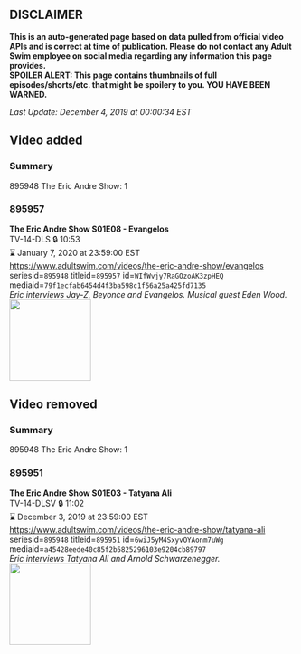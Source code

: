 ## DISCLAIMER
**This is an auto-generated page based on data pulled from official video APIs and is correct at time of publication. Please do not contact any Adult Swim employee on social media regarding any information this page provides.**  
**SPOILER ALERT: This page contains thumbnails of full episodes/shorts/etc. that might be spoilery to you. YOU HAVE BEEN WARNED.**  

_Last Update: December 4, 2019 at 00:00:34 EST_
## Video added
### Summary
895948 The Eric Andre Show: 1  
### 895957
**The Eric Andre Show S01E08 - Evangelos**  
TV-14-DLS 🔒 10:53  
⌛ January 7, 2020 at 23:59:00 EST  
https://www.adultswim.com/videos/the-eric-andre-show/evangelos  
seriesid=`895948` titleid=`895957` id=`WIfWvjy7RaGOzoAK3zpHEQ` mediaid=`79f1ecfab6454d4f3ba598c1f56a25a425fd7135`  
_Eric interviews Jay-Z, Beyonce and Evangelos. Musical guest Eden Wood._  
<a href="https://i.cdn.turner.com/adultswim/big/video/episode-thumbs-16x9/ericandre_cc_109_pt1-04.jpg"><img src="https://i.cdn.turner.com/adultswim/big/video/episode-thumbs-16x9/ericandre_cc_109_pt1-04.jpg" height="144px" /></a>
## Video removed
### Summary
895948 The Eric Andre Show: 1  
### 895951
**The Eric Andre Show S01E03 - Tatyana Ali**  
TV-14-DLSV 🔒 11:02  
⌛ December 3, 2019 at 23:59:00 EST  
https://www.adultswim.com/videos/the-eric-andre-show/tatyana-ali  
seriesid=`895948` titleid=`895951` id=`6wiJ5yM4SxyvOYAonm7uWg` mediaid=`a45428eede40c85f2b5825296103e9204cb89797`  
_Eric interviews Tatyana Ali and Arnold Schwarzenegger._  
<a href="https://i.cdn.turner.com/adultswim/big/video/episode-thumbs-16x9/ericandre_cc_103_pt1-05.jpg"><img src="https://i.cdn.turner.com/adultswim/big/video/episode-thumbs-16x9/ericandre_cc_103_pt1-05.jpg" height="144px" /></a>
